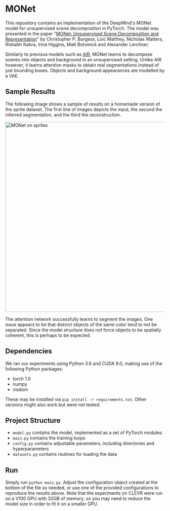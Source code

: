 # MONet
This repository contains an implementation of the DeepMind's MONet model for unsupervised scene decomposition in PyTorch. The
model was presented in the paper "[MONet: Unsupervised Scene Decomposition and
Representation](https://arxiv.org/abs/1901.11390)" by Christopher P. Burgess, Loic Matthey,
Nicholas Watters, Rishabh Kabra, Irina Higgins, Matt Botvinick and Alexander Lerchner.

Similarly to previous models such as [AIR](https://arxiv.org/abs/1603.08575), MONet learns to
decompose scenes into objects and background in an unsupervised setting. Unlike AIR however, it
learns attention masks to obtain real segmentations instead of just bounding boxes. Objects and
background appearances are modelled by a VAE.

## Sample Results
The following image shows a sample of results on a homemade version of the sprite dataset. The first line
of images depicts the input, the second the inferred segmentation, and the third the reconstruction.

<img src="https://raw.githubusercontent.com/stelzner/MONet/master/images/sprite-results.png" alt="MONet on sprites" width="600">

The attention network successfully learns to segment the images.
One issue appears to be that distinct objects of the same color tend to not be separated. Since the model
structure does not force objects to be spatially coherent, this is perhaps to be expected.

## Dependencies
We ran our experiments using Python 3.6 and CUDA 9.0, making use of the following Python packages:

 * torch 1.0
 * numpy
 * visdom

These may be installed via `pip install -r requirements.txt`. Other versions might also work but
were not tested.

## Project Structure

 * `model.py` contains the model, implemented as a set of PyTorch modules
 * `main.py` contains the training loops
 * `config.py` contains adjustable parameters, including directories and hyperparameters
 * `datasets.py` contains routines for loading the data

## Run
Simply run `python main.py`. Adjust the configuration object created at the bottom of the file as
needed, or use one of the provided configurations to reproduce the results above. Note that the experiments
on CLEVR were run on a V100 GPU with 32GB of memory, so you may need to reduce the model size in order to fit
it on a smaller GPU.
